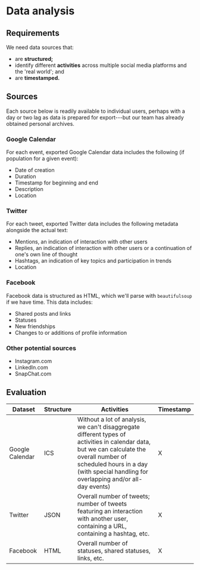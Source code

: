 # Data analysis

## Requirements

We need data sources that:

- are **structured;** 
- identify different **activities** across multiple social media platforms and the 'real world'; and
- are **timestamped.**

## Sources

Each source below is readily available to individual users, perhaps with a day or two lag as data is prepared for export---but our team has already obtained personal archives.

### Google Calendar

For each event, exported Google Calendar data includes the following (if population for a given event):

- Date of creation
- Duration
- Timestamp for beginning and end
- Description
- Location

### Twitter

For each tweet, exported Twitter data includes the following metadata alongside the actual text:

- Mentions, an indication of interaction with other users
- Replies, an indication of interaction with other users or a continuation of one's own line of thought
- Hashtags, an indication of key topics and participation in trends
- Location

### Facebook

Facebook data is structured as HTML, which we'll parse with `beautifulsoup` if we have time. This data includes:

- Shared posts and links
- Statuses
- New friendships
- Changes to or additions of profile information

### Other potential sources

- Instagram.com
- LinkedIn.com
- SnapChat.com

## Evaluation

| Dataset | Structure | Activities | Timestamp |
| --- | --- | --- | --- |
| Google Calendar | ICS | Without a lot of analysis, we can't disaggregate different types of activities in calendar data, but we can calculate the overall number of scheduled hours in a day (with special handling for overlapping and/or all-day events) | X |
| Twitter | JSON | Overall number of tweets; number of tweets featuring an interaction with another user, containing a URL, containing a hashtag, etc. | X |
| Facebook | HTML | Overall number of statuses, shared statuses, links, etc. | X |
